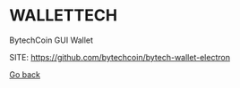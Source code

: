 # WALLETTECH
 
 BytechCoin GUI Wallet
 
 SITE: https://github.com/bytechcoin/bytech-wallet-electron

 [Go back](https://portable-linux-apps.github.io/apps.html)
